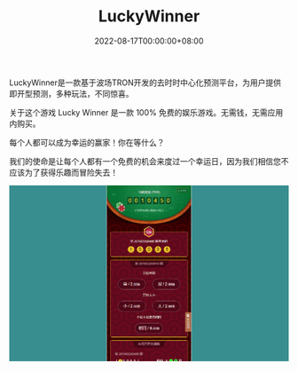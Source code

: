 ﻿---
title: "LuckyWinner"
description: "LuckyWinner是一款基于波场TRON开发的去时时中心化预测平台，为用户提供即开型预测，多种玩"
date: 2022-08-17T00:00:00+08:00
lastmod: 2022-08-17T00:00:00+08:00
draft: false
authors: ["boogArno"]
featuredImage: "luckywinner.png"
tags: ["Gambling","LuckyWinner"]
categories: ["nfts"]
nfts: ["Gambling"]
blockchain: "TRON"
website: "http://m.tronguess.com/"
twitter: ""
discord: ""
telegram: ""
github: ""
youtube: ""
twitch: ""
facebook: "https://www.facebook.com/mos.moses.52493"
instagram: ""
reddit: ""
medium: ""
steam: ""
gitbook: ""
googleplay: ""
appstore: ""
status: "Live"
weight: 
lightgallery: true
toc: true
pinned: false
recommend: false
recommend1: false
---
LuckyWinner是一款基于波场TRON开发的去时时中心化预测平台，为用户提供即开型预测，多种玩法，不同惊喜。

关于这个游戏
Lucky Winner 是一款 100% 免费的娱乐游戏。无需钱，无需应用内购买。

每个人都可以成为幸运的赢家！你在等什么？

我们的使命是让每个人都有一个免费的机会来度过一个幸运日，因为我们相信您不应该为了获得乐趣而冒险失去！

![luckywinner-dapp-gambling-tron-image1_68a8212b94190767e11da5dc1abae699](luckywinner-dapp-gambling-tron-image1_68a8212b94190767e11da5dc1abae699.png)